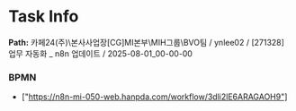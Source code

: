 # Task Info

**Path:** 카페24(주)\본사사업장\[CG]MI본부\MIH그룹\BVO팀 / ynlee02 / [271328] 업무 자동화 _ n8n 업데이트 / 2025-08-01_00-00-00

### BPMN
- ["https://n8n-mi-050-web.hanpda.com/workflow/3dli2lE6ARAGAOH9"]


